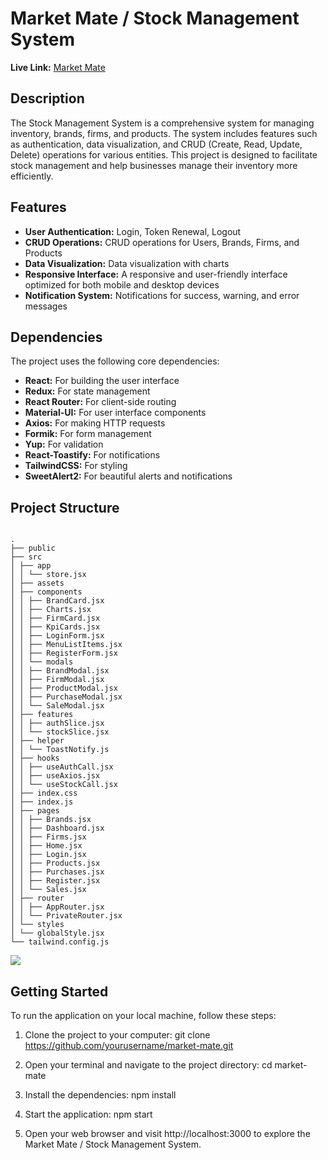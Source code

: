 # Market Mate / Stock Management System

**Live Link:** [Market Mate](https://market-mate-mfy.vercel.app/)

## Description
The Stock Management System is a comprehensive system for managing inventory, brands, firms, and products. The system includes features such as authentication, data visualization, and CRUD (Create, Read, Update, Delete) operations for various entities. This project is designed to facilitate stock management and help businesses manage their inventory more efficiently.

## Features
- **User Authentication:** Login, Token Renewal, Logout
- **CRUD Operations:** CRUD operations for Users, Brands, Firms, and Products
- **Data Visualization:** Data visualization with charts
- **Responsive Interface:** A responsive and user-friendly interface optimized for both mobile and desktop devices
- **Notification System:** Notifications for success, warning, and error messages

## Dependencies

The project uses the following core dependencies:
- **React:** For building the user interface
- **Redux:** For state management
- **React Router:** For client-side routing
- **Material-UI:** For user interface components
- **Axios:** For making HTTP requests
- **Formik:** For form management
- **Yup:** For validation
- **React-Toastify:** For notifications
- **TailwindCSS:** For styling
- **SweetAlert2:** For beautiful alerts and notifications

## Project Structure

````

.
├── public
├── src
│ ├── app
│ │ └── store.jsx
│ ├── assets
│ ├── components
│ │ ├── BrandCard.jsx
│ │ ├── Charts.jsx
│ │ ├── FirmCard.jsx
│ │ ├── KpiCards.jsx
│ │ ├── LoginForm.jsx
│ │ ├── MenuListItems.jsx
│ │ ├── RegisterForm.jsx
│ │ └── modals
│ │ ├── BrandModal.jsx
│ │ ├── FirmModal.jsx
│ │ ├── ProductModal.jsx
│ │ ├── PurchaseModal.jsx
│ │ └── SaleModal.jsx
│ ├── features
│ │ ├── authSlice.jsx
│ │ └── stockSlice.jsx
│ ├── helper
│ │ └── ToastNotify.js
│ ├── hooks
│ │ ├── useAuthCall.jsx
│ │ ├── useAxios.jsx
│ │ └── useStockCall.jsx
│ ├── index.css
│ ├── index.js
│ ├── pages
│ │ ├── Brands.jsx
│ │ ├── Dashboard.jsx
│ │ ├── Firms.jsx
│ │ ├── Home.jsx
│ │ ├── Login.jsx
│ │ ├── Products.jsx
│ │ ├── Purchases.jsx
│ │ ├── Register.jsx
│ │ └── Sales.jsx
│ ├── router
│ │ ├── AppRouter.jsx
│ │ └── PrivateRouter.jsx
│ └── styles
│ └── globalStyle.jsx
└── tailwind.config.js
````

<div>
   <img src="./assets/stockgif1.gif">
</div>


## Getting Started

To run the application on your local machine, follow these steps:

1. Clone the project to your computer:
   git clone https://github.com/yourusername/market-mate.git

2. Open your terminal and navigate to the project directory:
   cd market-mate

3. Install the dependencies:
   npm install

4. Start the application:
   npm start

5. Open your web browser and visit http://localhost:3000 to explore the Market Mate / Stock Management System.
